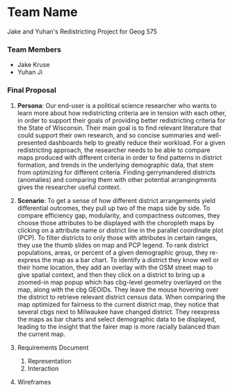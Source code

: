 # Team Name
Jake and Yuhan's Redistricting Project for Geog 575

### Team Members
* Jake Kruse
* Yuhan Ji

### Final Proposal
1. **Persona**: Our end-user is a political science researcher who wants to learn more about how redistricting criteria are in tension with each other, in order to support their goals of providing better redistricting criteria for the State of Wisconsin. Their main goal is to find relevant literature that could support their own research, and so concise summaries and well-presented dashboards help to greatly reduce their workload. For a given redistricting approach, the researcher needs to be able to compare maps produced with different criteria in order to find patterns in district formation, and trends in the underlying demographic data, that stem from optimizing for different criteria. Finding gerrymandered districts (anomalies) and comparing them with other potential arrangingments gives the researcher useful context.
2. **Scenario**:
     To get a sense of how different district arrangements yield differential outcomes, they pull up two of the maps side by side. To compare efficiency gap, modularity, and compactness outcomes, they choose those attributes to be displayed with the choropleth maps by clicking on a attribute name or district line in the parallel coordinate plot (PCP). To filter districts to only those with attributes in certain ranges, they use the thumb slides on map and PCP legend. To rank district populations, areas, or percent of a given demographic group, they re-express the map as a bar chart. To identify a district they know well or their home location, they add an overlay with the OSM street map to give spatial context, and then they click on a district to bring up a zoomed-in map popup which has cbg-level geometry overlayed on the map, along with the cbg GEOIDs. They leave the mouse hovering over the district to retrieve relevant district census data. When comparing the map optimized for fairness to the current district map, they notice that several cbgs next to Milwaukee have changed district. They reexpress the maps as bar charts and select demographic data to be displayed, leading to the insight that the fairer map is more racially balanced than the current map.
2. Requirements Document
    1. Representation
    2. Interaction

3. Wireframes






